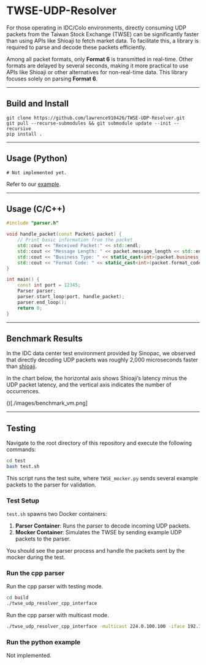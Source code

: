 # TWSE-UDP-Resolver

For those operating in IDC/Colo environments, directly consuming UDP packets from the Taiwan Stock Exchange (TWSE) can be significantly faster than using APIs like Shioaji to fetch market data. To facilitate this, a library is required to parse and decode these packets efficiently.

Among all packet formats, only **Format 6** is transmitted in real-time. Other formats are delayed by several seconds, making it more practical to use APIs like Shioaji or other alternatives for non-real-time data. This library focuses solely on parsing **Format 6**.

---

## Build and Install
```
git clone https://github.com/lawrence910426/TWSE-UDP-Resolver.git
git pull --recurse-submodules && git submodule update --init --recursive
pip install .
```

---

## Usage (Python)
```
# Not implemented yet.
```

Refer to our [example]().

---

## Usage (C/C++)

```cpp
#include "parser.h"

void handle_packet(const Packet& packet) {
    // Print basic information from the packet
    std::cout << "Received Packet:" << std::endl;
    std::cout << "Message Length: " << packet.message_length << std::endl;
    std::cout << "Business Type: " << static_cast<int>(packet.business_type) << std::endl;
    std::cout << "Format Code: " << static_cast<int>(packet.format_code) << std::endl;
}

int main() {
    const int port = 12345;
    Parser parser;
    parser.start_loop(port, handle_packet);
    parser.end_loop();
    return 0;
}
```

---

## Benchmark Results

In the IDC data center test environment provided by Sinopac, we observed that directly decoding UDP packets was roughly 2,000 microseconds faster than [shioaji](https://sinotrade.github.io/zh_TW/).

In the chart below, the horizontal axis shows Shioaji’s latency minus the UDP packet latency, and the vertical axis indicates the number of occurrences.

()[./images/benchmark_vm.png]

---

## Testing

Navigate to the root directory of this repository and execute the following commands:

```bash
cd test
bash test.sh
```

This script runs the test suite, where `TWSE_mocker.py` sends several example packets to the parser for validation.

### Test Setup

`test.sh` spawns two Docker containers:
1. **Parser Container**: Runs the parser to decode incoming UDP packets.
2. **Mocker Container**: Simulates the TWSE by sending example UDP packets to the parser.

You should see the parser process and handle the packets sent by the mocker during the test.

### Run the cpp parser

Run the cpp parser with testing mode.

```bash
cd build
./twse_udp_resolver_cpp_interface
```

Run the cpp parser with multicast mode.

```bash
./twse_udp_resolver_cpp_interface -multicast 224.0.100.100 -iface 192.168.205.30
```

### Run the python example

Not implemented.